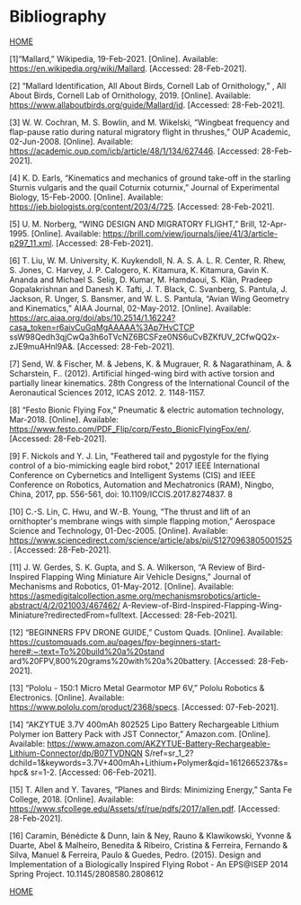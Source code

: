 
# Bibliography

[HOME](Index.md)

[1]“Mallard,” Wikipedia, 19-Feb-2021. [Online]. Available: https://en.wikipedia.org/wiki/Mallard.
[Accessed: 28-Feb-2021].

[2] “Mallard Identification, All About Birds, Cornell Lab of Ornithology,” , All About Birds, Cornell
Lab of Ornithology, 2019. [Online]. Available: https://www.allaboutbirds.org/guide/Mallard/id.
[Accessed: 28-Feb-2021].

[3] W. W. Cochran, M. S. Bowlin, and M. Wikelski, “Wingbeat frequency and flap-pause ratio
during natural migratory flight in thrushes,” OUP Academic, 02-Jun-2008. [Online]. Available:
https://academic.oup.com/icb/article/48/1/134/627446. [Accessed: 28-Feb-2021].

[4] K. D. Earls, “Kinematics and mechanics of ground take-off in the starling Sturnis vulgaris and
the quail Coturnix coturnix,” Journal of Experimental Biology, 15-Feb-2000. [Online]. Available:
https://jeb.biologists.org/content/203/4/725. [Accessed: 28-Feb-2021].

[5] U. M. Norberg, “WING DESIGN AND MIGRATORY FLIGHT,” Brill, 12-Apr-1995. [Online].
Available: https://brill.com/view/journals/ijee/41/3/article-p297_11.xml. [Accessed: 28-Feb-2021].

[6] T. Liu, W. M. University, K. Kuykendoll, N. A. S. A. L. R. Center, R. Rhew, S. Jones, C.
Harvey, J. P. Calogero, K. Kitamura, K. Kitamura, Gavin K. Ananda and Michael S. Selig, D.
Kumar, M. Hamdaoui, S. Klän, Pradeep Gopalakrishnan and Danesh K. Tafti, J. T. Black, C.
Svanberg, S. Pantula, J. Jackson, R. Unger, S. Bansmer, and W. L. S. Pantula, “Avian Wing
Geometry and Kinematics,” AIAA Journal, 02-May-2012. [Online]. Available:
https://arc.aiaa.org/doi/abs/10.2514/1.16224?casa_token=r6aivCuGqMgAAAAA%3Ap7HvCTCP
ssW98Qedh3qjCwQa3h6oTVcNZ6BCSFze0NS6uCvBZKfUV_2CfwQQ2x-zJE9muAHnl9A&.
[Accessed: 28-Feb-2021].

[7] Send, W. & Fischer, M. & Jebens, K. & Mugrauer, R. & Nagarathinam, A. & Scharstein, F..
(2012). Artificial hinged-wing bird with active torsion and partially linear kinematics. 28th
Congress of the International Council of the Aeronautical Sciences 2012, ICAS 2012. 2.
1148-1157.

[8] “Festo Bionic Flying Fox,” Pneumatic & electric automation technology, Mar-2018. [Online].
Available: https://www.festo.com/PDF_Flip/corp/Festo_BionicFlyingFox/en/. [Accessed:
28-Feb-2021].

[9] F. Nickols and Y. J. Lin, "Feathered tail and pygostyle for the flying control of a bio-mimicking
eagle bird robot," 2017 IEEE International Conference on Cybernetics and Intelligent Systems
(CIS) and IEEE Conference on Robotics, Automation and Mechatronics (RAM), Ningbo, China,
2017, pp. 556-561, doi: 10.1109/ICCIS.2017.8274837.
8

[10] C.-S. Lin, C. Hwu, and W.-B. Young, “The thrust and lift of an ornithopter's membrane wings
with simple flapping motion,” Aerospace Science and Technology, 01-Dec-2005. [Online].
Available: https://www.sciencedirect.com/science/article/abs/pii/S1270963805001525.
[Accessed: 28-Feb-2021].

[11] J. W. Gerdes, S. K. Gupta, and S. A. Wilkerson, “A Review of Bird-Inspired Flapping Wing
Miniature Air Vehicle Designs,” Journal of Mechanisms and Robotics, 01-May-2012. [Online].
Available:
https://asmedigitalcollection.asme.org/mechanismsrobotics/article-abstract/4/2/021003/467462/
A-Review-of-Bird-Inspired-Flapping-Wing-Miniature?redirectedFrom=fulltext. [Accessed:
28-Feb-2021].

[12] “BEGINNERS FPV DRONE GUIDE,” Custom Quads. [Online]. Available:
https://customquads.com.au/pages/fpv-beginners-start-here#:~:text=To%20build%20a%20stand
ard%20FPV,800%20grams%20with%20a%20battery. [Accessed: 28-Feb-2021].

[13] “Pololu - 150:1 Micro Metal Gearmotor MP 6V,” Pololu Robotics & Electronics. [Online].
Available: https://www.pololu.com/product/2368/specs. [Accessed: 07-Feb-2021].

[14] “AKZYTUE 3.7V 400mAh 802525 Lipo Battery Rechargeable Lithium Polymer ion Battery
Pack with JST Connector,” Amazon.com. [Online]. Available:
https://www.amazon.com/AKZYTUE-Battery-Rechargeable-Lithium-Connector/dp/B07TVDNQN
S/ref=sr_1_2?dchild=1&keywords=3.7V+400mAh+Lithium+Polymer&qid=1612665237&s=hpc&
sr=1-2. [Accessed: 06-Feb-2021].

[15] T. Allen and Y. Tavares, “Planes and Birds: Minimizing Energy,” Santa Fe College, 2018.
[Online]. Available: https://www.sfcollege.edu/Assets/sf/rue/pdfs/2017/allen.pdf. [Accessed:
28-Feb-2021].

[16] Caramin, Bénédicte & Dunn, Iain & Ney, Rauno & Klawikowski, Yvonne & Duarte, Abel &
Malheiro, Benedita & Ribeiro, Cristina & Ferreira, Fernando & Silva, Manuel & Ferreira, Paulo &
Guedes, Pedro. (2015). Design and Implementation of a Biologically Inspired Flying Robot - An
EPS@ISEP 2014 Spring Project. 10.1145/2808580.2808612

[HOME](Index.md)